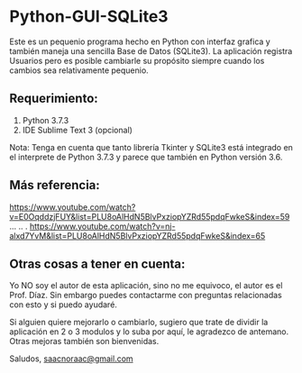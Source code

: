 # Python-GUI-SQLite3

Este es un pequenio programa hecho en Python con interfaz grafica y también maneja una 
sencilla Base de Datos (SQLite3). La aplicación registra Usuarios pero es posible 
cambiarle su propósito siempre cuando los cambios sea relativamente pequenio.


Requerimiento:
--------------
1. Python 3.7.3
2. IDE Sublime Text 3 (opcional)

Nota: Tenga en cuenta que tanto librería Tkinter y SQLite3 está 
integrado en el interprete de Python 3.7.3 y parece que también
en Python versión 3.6.


Más referencia:
---------------
https://www.youtube.com/watch?v=E0OqddzjFUY&list=PLU8oAlHdN5BlvPxziopYZRd55pdqFwkeS&index=59
...
..
.
https://www.youtube.com/watch?v=nj-alxd7YvM&list=PLU8oAlHdN5BlvPxziopYZRd55pdqFwkeS&index=65



Otras cosas a tener en cuenta:
------------------------------
Yo NO soy el autor de esta aplicación, sino no me equivoco, el autor es el Prof. Díaz.
Sin embargo puedes contactarme con preguntas relacionadas con esto y si puedo ayudaré.


Si alguien quiere mejorarlo o cambiarlo, sugiero que trate de dividir la aplicación 
en 2 o 3 modulos y lo suba por aquí, le agradezco de antemano. Otras mejoras también
son bienvenidas.


Saludos,
saacnoraac@gmail.com
